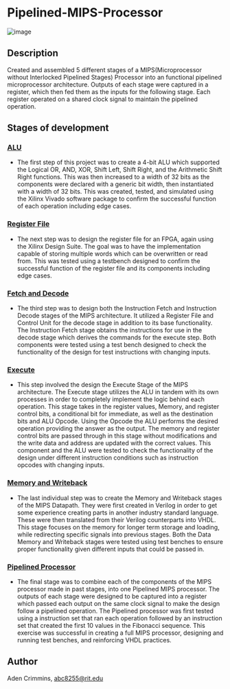 # Pipelined-MIPS-Processor
![image](https://user-images.githubusercontent.com/70765141/208219959-2befdcdf-6781-4512-b7fc-64efe676fac3.png)

## Description
Created and assembled 5 different stages of a MIPS(Microprocessor without Interlocked Pipelined Stages) Processor into an functional pipelined microprocessor architecture. Outputs of each stage were captured in a register, which then fed them as the inputs for the following stage. Each register operated on a shared clock signal to maintain the pipelined operation.

## Stages of development
### [ALU](Stages/(1)ALU/)
 - The first step of this project was to create a 4-bit ALU which supported the Logical OR, AND, XOR, Shift Left, Shift Right, and the Arithmetic Shift Right functions. This was then increased to a width of 32 bits as the components were declared with a generic bit width, then instantiated with a width of 32 bits. This was created, tested, and simulated using the Xilinx Vivado software package to confirm the successful function of each operation including edge cases.
 
### [Register File](Stages/(2)RegisterFile/)
 - The next step was to design the register file for an FPGA, again using the Xilinx Design Suite. The goal was to have the implementation capable of storing multiple words which can be overwritten or read from. This was tested using a testbench designed to confirm the successful function of the register file and its components including edge cases. 

### [Fetch and Decode](Stages/(3)FetchandDecode/)
 - The third step was to design both the Instruction Fetch and Instruction Decode stages of the MIPS architecture. It utilized a Register File and Control Unit for the decode stage in addition to its base functionality. The Instruction Fetch stage obtains the instructions for use in the decode stage which derives the commands for the execute step. Both components were tested using a test bench designed to check the functionality of the design for test instructions with changing inputs. 

### [Execute](Stages/(4)Execute/)
 - This step involved the design the Execute Stage of the MIPS architecture. The Execute stage utilizes the ALU in tandem with its own processes in order to completely implement the logic behind each operation. This stage takes in the register values, Memory, and register control bits, a conditional bit for immediate, as well as the destination bits and ALU Opcode. Using the Opcode the ALU performs the desired operation providing the answer as the output. The memory and register control bits are passed through in this stage without modifications and the write data and address are updated with the correct values. This component and the ALU were tested to check the functionality of the design under different instruction conditions such as instruction opcodes with changing inputs.

### [Memory and Writeback](Stages/(5)MemoryandWriteback/)
 - The last individual step was to create the Memory and Writeback stages of the MIPS Datapath. They were first created in Verilog in order to get some experience creating parts in another industry standard language. These were then translated from their Verilog counterparts into VHDL. This stage focuses on the memory for longer term storage and loading, while redirecting specific signals into previous stages. Both the Data Memory and Writeback stages were tested using test benches to ensure proper functionality given different inputs that could be passed in.

### [Pipelined Processor](Stages/(6)PipelinedProcessor/)
 - The final stage was to combine each of the components of the MIPS processor made in past stages, into one Pipelined MIPS processor. The outputs of each stage were designed to be captured into a register which passed each output on the same clock signal to make the design follow a pipelined operation. The Pipelined processor was first tested using a instruction set that ran each operation followed by an instruction set that created the first 10 values in the Fibonacci sequence. This exercise was successful in creating a full MIPS processor, designing and running test benches, and reinforcing VHDL practices.

## Author
Aden Crimmins, abc8255@rit.edu
